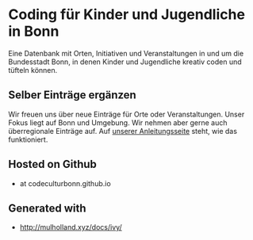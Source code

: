 # Coding für Kinder und Jugendliche in Bonn

Eine Datenbank mit Orten,  Initiativen und Veranstaltungen in und um die Bundesstadt Bonn, in denen Kinder und Jugendliche kreativ coden und tüfteln können.

## Selber Einträge ergänzen

Wir freuen uns über neue Einträge für Orte oder Veranstaltungen. Unser Fokus liegt auf Bonn und Umgebung. Wir nehmen aber gerne auch überregionale Einträge auf. Auf [unserer Anleitungsseite](https://codekulturbonn.de/about.html) steht, wie das funktioniert. 

## Hosted on Github 

* at codeculturbonn.github.io

## Generated with 

* http://mulholland.xyz/docs/ivy/
